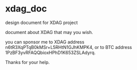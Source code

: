 # xdag_doc
design document for XDAG project

document about XDAG that may you wish.

you can sponsor me 
to XDAG address n6tR3XqPTqB0kMSr+L5RHtN1GJhKMPK4, 
or to BTC address 1PzBF3yvRFAQQbioxHPhD1K653ZSLAdyrq.

Thanks for your help.
